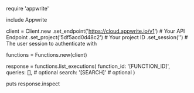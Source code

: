 require 'appwrite'

include Appwrite

client = Client.new
    .set_endpoint('https://cloud.appwrite.io/v1') # Your API Endpoint
    .set_project('5df5acd0d48c2') # Your project ID
    .set_session('') # The user session to authenticate with

functions = Functions.new(client)

response = functions.list_executions(
    function_id: '[FUNCTION_ID]',
    queries: [], # optional
    search: '[SEARCH]' # optional
)

puts response.inspect
